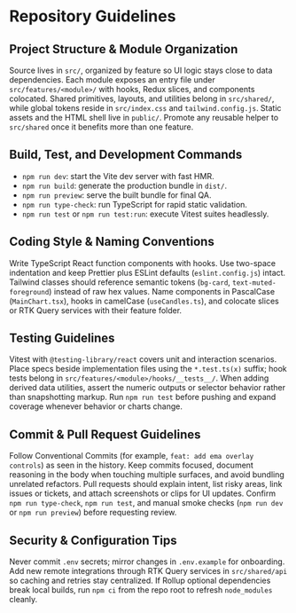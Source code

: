 # Repository Guidelines

## Project Structure & Module Organization
Source lives in `src/`, organized by feature so UI logic stays close to data dependencies. Each module exposes an entry file under `src/features/<module>/` with hooks, Redux slices, and components colocated. Shared primitives, layouts, and utilities belong in `src/shared/`, while global tokens reside in `src/index.css` and `tailwind.config.js`. Static assets and the HTML shell live in `public/`. Promote any reusable helper to `src/shared` once it benefits more than one feature.

## Build, Test, and Development Commands
- `npm run dev`: start the Vite dev server with fast HMR.
- `npm run build`: generate the production bundle in `dist/`.
- `npm run preview`: serve the built bundle for final QA.
- `npm run type-check`: run TypeScript for rapid static validation.
- `npm run test` or `npm run test:run`: execute Vitest suites headlessly.

## Coding Style & Naming Conventions
Write TypeScript React function components with hooks. Use two-space indentation and keep Prettier plus ESLint defaults (`eslint.config.js`) intact. Tailwind classes should reference semantic tokens (`bg-card`, `text-muted-foreground`) instead of raw hex values. Name components in PascalCase (`MainChart.tsx`), hooks in camelCase (`useCandles.ts`), and colocate slices or RTK Query services with their feature folder.

## Testing Guidelines
Vitest with `@testing-library/react` covers unit and interaction scenarios. Place specs beside implementation files using the `*.test.ts(x)` suffix; hook tests belong in `src/features/<module>/hooks/__tests__/`. When adding derived data utilities, assert the numeric outputs or selector behavior rather than snapshotting markup. Run `npm run test` before pushing and expand coverage whenever behavior or charts change.

## Commit & Pull Request Guidelines
Follow Conventional Commits (for example, `feat: add ema overlay controls`) as seen in the history. Keep commits focused, document reasoning in the body when touching multiple surfaces, and avoid bundling unrelated refactors. Pull requests should explain intent, list risky areas, link issues or tickets, and attach screenshots or clips for UI updates. Confirm `npm run type-check`, `npm run test`, and manual smoke checks (`npm run dev` or `npm run preview`) before requesting review.

## Security & Configuration Tips
Never commit `.env` secrets; mirror changes in `.env.example` for onboarding. Add new remote integrations through RTK Query services in `src/shared/api` so caching and retries stay centralized. If Rollup optional dependencies break local builds, run `npm ci` from the repo root to refresh `node_modules` cleanly.
